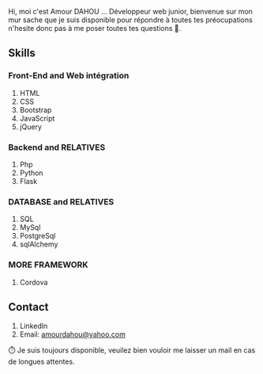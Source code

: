 Hi, moi c'est Amour DAHOU ... Développeur web junior, bienvenue sur mon mur sache que je suis disponible pour répondre à toutes tes préocupations n'hesite donc pas à me poser toutes tes questions 🙂.

## Skills

### Front-End and Web intégration

1. HTML
2. CSS
3. Bootstrap
4. JavaScript
5. jQuery

### Backend and RELATIVES

1. Php
2. Python
3. Flask

### DATABASE and RELATIVES

1. SQL
2. MySql
3. PostgreSql
4. sqlAlchemy

### MORE FRAMEWORK

1. Cordova

## Contact

1. LinkedIn
2. Email: amourdahou@yahoo.com


⏱️ Je suis toujours disponible, veuilez bien vouloir me laisser un mail en cas de longues attentes.

<!---
Amour22/Amour22 is a ✨ special ✨ repository because its `README.md` (this file) appears on your GitHub profile.
You can click the Preview link to take a look at your changes.
--->
